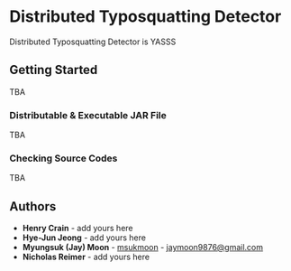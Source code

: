 # Distributed Typosquatting Detector

Distributed Typosquatting Detector is YASSS

## Getting Started

TBA

### Distributable & Executable JAR File

TBA

### Checking Source Codes

TBA

## Authors

* **Henry Crain** - add yours here
* **Hye-Jun Jeong** - add yours here
* **Myungsuk (Jay) Moon** - [msukmoon](https://github.com/msukmoon) - jaymoon9876@gmail.com
* **Nicholas Reimer** - add yours here
